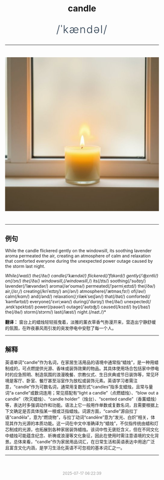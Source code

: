<div align="center">

# candle

<div style="margin: 30px 0;">
<h1 style="font-size: 2.5em; font-weight: 300; letter-spacing: 2px; margin: 0; color: #2c3e50;">
/ˈkændəl/
</h1>
</div>

</div>

---

<div align="center" style="margin: 40px 0;">

![candle](images/candle.png)

</div>

---

## 例句

While the candle flickered gently on the windowsill, its soothing lavender aroma permeated the air, creating an atmosphere of calm and relaxation that comforted everyone during the unexpected power outage caused by the storm last night.

*While(/waɪl/) the(/ðə/) candle(/ˈkændəl/) flickered(/ˈflɪkərd/) gently(/ˈʤɛntli/) on(/ɔn/) the(/ðə/) windowsill,(/windowsill*,/) its(/ɪts/) soothing(/ˈsuðɪŋ/) lavender(/ˈlævəndər/) aroma(/ərˈoʊmə/) permeated(/ˈpərmiˌeɪtɪd/) the(/ðə/) air,(/ɛr,/) creating(/kriˈeɪtɪŋ/) an(/ən/) atmosphere(/ˈætməsˌfɪr/) of(/əv/) calm(/kɑm/) and(/ənd/) relaxation(/ˌrilækˈseɪʃən/) that(/ðət/) comforted(/ˈkəmfərtɪd/) everyone(/ˈɛvriˌwən/) during(/ˈdʊrɪŋ/) the(/ðə/) unexpected(/ˌənɪkˈspɛktɪd/) power(/paʊər/) outage(/ˈaʊtɪʤ/) caused(/kɔzd/) by(/baɪ/) the(/ðə/) storm(/stɔrm/) last(/læst/) night.(/naɪt./)*

**翻译：** 窗台上的蜡烛轻轻摇曳着，淡雅的薰衣草香气弥漫开来，营造出宁静舒缓的氛围，在昨夜暴风雨引发的突发停电中安慰了每一个人。

---

## 解释

英语单词“candle”作为名词，在家居生活用品的语境中通常指“蜡烛”，是一种用蜡制成的，可点燃提供光源、香味或装饰效果的物品。其具体使用场合包括家中停电时的应急照明、制造氛围的浪漫晚餐、宗教仪式、生日庆典或节日装饰等，常见环境是客厅、卧室、餐厅甚至浴室作为放松或装饰元素。英语学习者需注意，“candle”作为可数名词，通常用复数形式“candles”指多支蜡烛，且常与量词“a candle”或数词连用；常见搭配有“light a candle”（点燃蜡烛）、“blow out a candle”（吹灭蜡烛）、“candle holder”（烛台）、“scented candle”（香薰蜡烛）等，表达时多强调动作和功能。语法上它一般用作单数或复数名词，且需要根据上下文确定是否具体指某一根或泛指蜡烛。词源方面，“candle”源自拉丁语“candēla”，意为“燃烧物”，与拉丁动词“candēre”意为“发光、白炽”相关，体现其作为光源的本质功能。这一词在中文中准确译为“蜡烛”，不仅指传统由蜡和灯芯制成的光源，也拓展到各种家居装饰蜡烛。该词中性无褒贬含义，但在不同文化中蜡烛可能蕴含纪念、祈祷或浪漫等文化象征，因此在使用时需注意语境的文化背景。总体来看，“candle”作为家居用品词汇，在日常生活和英语表达中用途广泛且富含文化内涵，是学习生活化英语不可忽视的基本词汇之一。


---

<div align="center" style="margin-top: 50px;">
<small style="color: #999; font-size: 0.9em;">2025-07-17 06:22:39</small>
</div>
